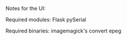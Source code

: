 Notes for the UI:

Required modules:
Flask
pySerial


Required binaries:
imagemagick's convert
epeg
